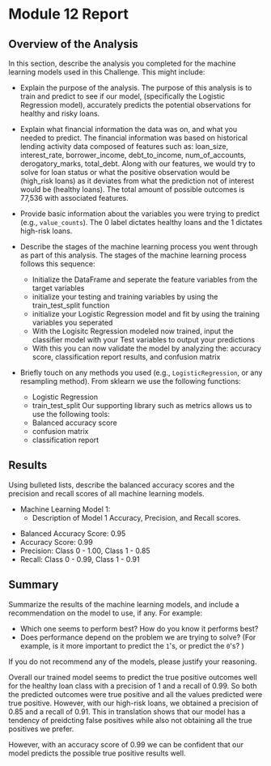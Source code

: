 # Module 12 Report

## Overview of the Analysis

In this section, describe the analysis you completed for the machine learning models used in this Challenge. This might include:

* Explain the purpose of the analysis.
The purpose of this analysis is to train and predict to see if our model, (specifically the Logistic Regression model), accurately predicts the potential observations for healthy and risky loans.

* Explain what financial information the data was on, and what you needed to predict.
The financial information was based on historical lending activity data composed of features such as: loan_size, interest_rate, borrower_income, debt_to_income, num_of_accounts, derogatory_marks, total_debt. Along with our features, we would try to solve for loan status or what the positive observation would be (high_risk loans) as it deviates from what the prediction not of interest would be (healthy loans). The total amount of possible outcomes is 77,536 with associated features.

* Provide basic information about the variables you were trying to predict (e.g., `value_counts`).
The 0 label dictates healthy loans and the 1 dictates high-risk loans.

* Describe the stages of the machine learning process you went through as part of this analysis.
The stages of the machine learning process follows this sequence:
  - Initialize the DataFrame and seperate the feature variables from the target variables
  - initialize your testing and training variables by using the train_test_split function
  - initialize your Logistic Regression model and fit by using the training variables you seperated
  - With the Logisitc Regression modeled now trained, input the classifier model with your Test variables to output your predictions
  - With this you can now validate the model by analyzing the: accuracy score, classification report results, and confusion matrix

* Briefly touch on any methods you used (e.g., `LogisticRegression`, or any resampling method).
From sklearn we use the following functions:
  - Logistic Regression
  - train_test_split
Our supporting library such as metrics allows us to use the following tools:
  - Balanced accuracy score
  - confusion matrix
  - classification report

## Results

Using bulleted lists, describe the balanced accuracy scores and the precision and recall scores of all machine learning models.

* Machine Learning Model 1:
  * Description of Model 1 Accuracy, Precision, and Recall scores.

- Balanced Accuracy Score: 0.95
- Accuracy Score: 0.99
- Precision: Class 0 - 1.00, Class 1 - 0.85
- Recall: Class 0 - 0.99, Class 1 - 0.91

## Summary

Summarize the results of the machine learning models, and include a recommendation on the model to use, if any. For example:
* Which one seems to perform best? How do you know it performs best?
* Does performance depend on the problem we are trying to solve? (For example, is it more important to predict the `1`'s, or predict the `0`'s? )

If you do not recommend any of the models, please justify your reasoning.

Overall our trained model seems to predict the true positive outcomes well for the healthy loan class with a precision of 1 and a recall of 0.99. So both the predicted outcomes were true positive and all the values predicted were true positive. However, with our high-risk loans, we obtained a precision of 0.85 and a recall of 0.91. This in translation shows that our model has a tendency of preidcting false positives while also not obtaining all the true positives we prefer.

However, with an accuracy score of 0.99 we can be confident that our model predicts the possible true positive results well.